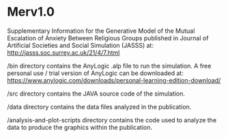 # Merv1.0
Supplementary Information for the Generative Model of the Mutual Escalation of Anxiety Between Religious Groups published in Journal of Artificial Societies and Social Simulation (JASSS) at: http://jasss.soc.surrey.ac.uk/21/4/7.html

/bin directory contains the AnyLogic .alp file to run the simulation. A free personal use / trial version of AnyLogic can be downloaded at: https://www.anylogic.com/downloads/personal-learning-edition-download/

/src directory contains the JAVA source code of the simulation.

/data directory contains the data files analyzed in the publication.

/analysis-and-plot-scripts directory contains the code used to analyze the data to produce the graphics within the publication.
